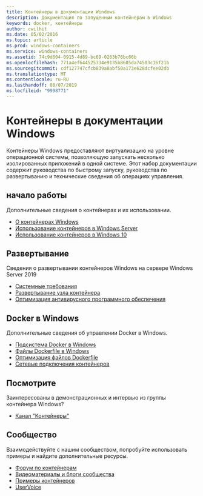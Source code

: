 ```yaml
---
title: Контейнеры в документации Windows
description: Документация по запущенным контейнерам в Windows
keywords: docker, контейнеры
author: cwilhit
ms.date: 05/02/2016
ms.topic: article
ms.prod: windows-containers
ms.service: windows-containers
ms.assetid: 74c9d604-0915-4d89-bc69-0263b76bc66b
ms.openlocfilehash: 771a4ef644525334e9135b8605da74503c16f21b
ms.sourcegitcommit: cdf127747cfcb839a8abf50a173e628dcfee02db
ms.translationtype: MT
ms.contentlocale: ru-RU
ms.lasthandoff: 08/07/2019
ms.locfileid: "9998771"
---
```

# <a name="containers-on-windows-documentation"></a>Контейнеры в документации Windows

Контейнеры Windows предоставляют виртуализацию на уровне операционной системы, позволяющую запускать несколько изолированных приложений в одной системе. Этот набор документации содержит руководства по быстрому запуску, руководства по развертыванию и технические сведения об операциях управления.

## <a name="getting-started"></a>начало работы
Дополнительные сведения о контейнерах и их использовании.
* [О контейнерах Windows](about/index.md)
* [Использование контейнеров в Windows Server](quick-start/quick-start-windows-server.md)
* [Использование контейнеров в Windows 10](quick-start/quick-start-windows-10.md)

## <a name="deployment"></a>Развертывание
Сведения о развертывании контейнеров Windows на сервере Windows Server 2019

* [Системные требования](deploy-containers/system-requirements.md)
* [Развертывание узла контейнера](deploy-containers/deploy-containers-on-server.md)
* [Оптимизация антивирусного программного обеспечения](https://docs.microsoft.com/windows-hardware/drivers/ifs/anti-virus-optimization-for-windows-containers)

## <a name="docker-on-windows"></a>Docker в Windows
Дополнительные сведения об управлении Docker в Windows.
* [Подсистема Docker в Windows](manage-docker/configure-docker-daemon.md)
* [Файлы Dockerfile в Windows](manage-docker/manage-windows-dockerfile.md)
* [Оптимизация файлов Dockerfile](manage-docker/optimize-windows-dockerfile.md)
* [Сетевые подключения контейнеров](container-networking/architecture.md)

## <a name="watch"></a>Посмотрите
Заинтересованы в демонстрационных и интервью из группы контейнера Windows?
* [Канал "Контейнеры"](https://channel9.msdn.com/Blogs/containers)

## <a name="community"></a>Сообщество
Взаимодействуйте с нашим сообществом, попробуйте использовать примеры и найдите дополнительные ресурсы.
* [Форум по контейнерам](https://social.msdn.microsoft.com/Forums/home?forum=windowscontainers)
* [Видеоматериалы и блоги сообщества](communitylinks.md)
* [Примеры контейнеров](https://docs.microsoft.com/virtualization/windowscontainers/samples)
* [UserVoice](https://windowsserver.uservoice.com/forums/304624-containers)

